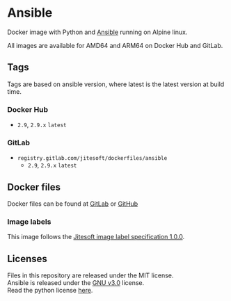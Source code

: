 # Ansible

Docker image with Python and [Ansible](https://www.ansible.com/) running on Alpine linux.

All images are available for AMD64 and ARM64 on Docker Hub and GitLab.

## Tags

Tags are based on ansible version, where latest is the latest version at build time.

### Docker Hub

* `2.9`, `2.9.x` `latest` 

### GitLab

* `registry.gitlab.com/jitesoft/dockerfiles/ansible`
    * `2.9`, `2.9.x` `latest` 

## Docker files

Docker files can be found at  [GitLab](https://gitlab.com/jitesoft/dockerfiles/ansible) or [GitHub](https://github.com/jitesoft/docker-ansible)

### Image labels

This image follows the [Jitesoft image label specification 1.0.0](https://gitlab.com/snippets/1866155).

## Licenses

Files in this repository are released under the MIT license.  
Ansible is released under the [GNU v3.0](https://github.com/ansible/ansible/blob/devel/COPYING) license.  
Read the python license [here](https://github.com/python/cpython/blob/master/LICENSE).  
